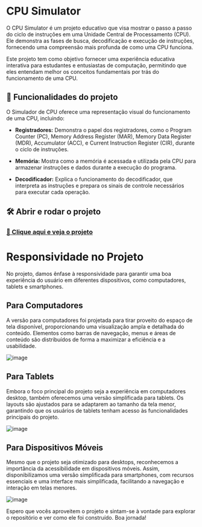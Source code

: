 # CPU Simulator

O CPU Simulator é um projeto educativo que visa mostrar o passo a passo do ciclo de instruções em uma Unidade Central de Processamento (CPU). Ele demonstra as fases de busca, decodificação e execução de instruções, fornecendo uma compreensão mais profunda de como uma CPU funciona.

Este projeto tem como objetivo fornecer uma experiência educativa interativa para estudantes e entusiastas de computação, permitindo que eles entendam melhor os conceitos fundamentais por trás do funcionamento de uma CPU.


## 🔨 Funcionalidades do projeto

O Simulador de CPU oferece uma representação visual do funcionamento de uma CPU, incluindo:

- **Registradores:** Demonstra o papel dos registradores, como o Program Counter (PC), Memory Address Register (MAR), Memory Data Register (MDR), Accumulator (ACC), e Current Instruction Register (CIR), durante o ciclo de instruções.
  
- **Memória:** Mostra como a memória é acessada e utilizada pela CPU para armazenar instruções e dados durante a execução do programa.
  
- **Decodificador:** Explica o funcionamento do decodificador, que interpreta as instruções e prepara os sinais de controle necessários para executar cada operação.


## 🛠️ Abrir e rodar o projeto

### [🔗 Clique aqui e veja o projeto](https://devenzonascimento.github.io/cpu-simulator/)

# Responsividade no Projeto

No projeto, damos ênfase à responsividade para garantir uma boa experiência do usuário em diferentes dispositivos, como computadores, tablets e smartphones.

## Para Computadores

A versão para computadores foi projetada para tirar proveito do espaço de tela disponível, proporcionando uma visualização ampla e detalhada do conteúdo. Elementos como barras de navegação, menus e áreas de conteúdo são distribuídos de forma a maximizar a eficiência e a usabilidade.

![image](https://github.com/devenzonascimento/cpu-simulator/assets/143226080/be6c2909-c318-454b-8c9f-e121fbde20ff)

## Para Tablets

Embora o foco principal do projeto seja a experiência em computadores desktop, também oferecemos uma versão simplificada para tablets. Os layouts são ajustados para se adaptarem ao tamanho da tela menor, garantindo que os usuários de tablets tenham acesso às funcionalidades principais do projeto.

![image](https://github.com/devenzonascimento/cpu-simulator/assets/143226080/7a465ca5-691b-4ea0-b7d2-ab9401c52de6)

## Para Dispositivos Móveis

Mesmo que o projeto seja otimizado para desktops, reconhecemos a importância da acessibilidade em dispositivos móveis. Assim, disponibilizamos uma versão simplificada para smartphones, com recursos essenciais e uma interface mais simplificada, facilitando a navegação e interação em telas menores.

![image](https://github.com/devenzonascimento/cpu-simulator/assets/143226080/49f72658-715b-40ae-a016-b04bce39353a)

Espero que vocês aproveitem o projeto e sintam-se à vontade para explorar o repositório e ver como ele foi construído. Boa jornada!